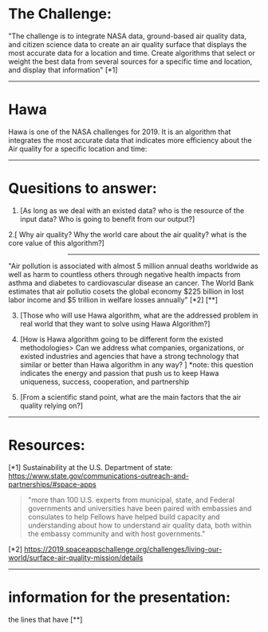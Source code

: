 # The Challenge:
"The challenge is to integrate NASA data, ground-based air quality data, and citizen science data to create an air quality surface that displays the most accurate data for a location and time. Create algorithms that select or weight the  best data from several sources for a specific time and location, and display that information" [*1]

--------------------------------------------------------------------------------------------------------
# Hawa
Hawa is one of the NASA challenges for 2019. It is an algorithm that integrates the most accurate data that indicates more efficiency about the Air quality for a specific location and time:


-----------------------------------------------------------------------------------------------------------
# Quesitions to answer:
1. [As long as we deal with an existed data? who is the resource of the input data? Who is going to benefit from our output?]
>>>


2.[ Why air quality? Why the world care about the air quality? what is the core value of this algorithm?]
>>>---------------------
"Air pollution is associated with almost 5 million annual deaths worldwide as well as harm to countless others through negative health impacts from asthma and diabetes to cardiovascular disease an cancer. The World Bank estimates that air pollutio cosets the global economy $225 billion in lost labor income and $5 trillion in welfare losses annually" [*2] [**]



3. [Those who will use Hawa algorithm, what are the addressed problem in real world that they want to solve using Hawa Algorithm?]
>>>



4. [How is Hawa algorithm going to be different form the existed methodologies> Can we address what companies, organizations, or existed industries and agencies that have a strong technology that similar or better than Hawa algorithm in any way? ]
*note: this question indicates the energy and passion that push us to keep Hawa uniqueness, success, cooperation, and partnership     
>>>



5. [From a scientific stand point, what are the main factors that the air quality relying on?]
>>> 


----------------------------------------------------------------------------------------------
# Resources:
[*1] Sustainability at the U.S. Department of state:
https://www.state.gov/communications-outreach-and-partnerships/#space-apps
> "more than 100 U.S. experts from municipal, state, and Federal governments and universities have been paired with embassies and consulates to help Fellows have helped build capacity and understanding about how to understand air quality data, both within the embassy community and with host governments."

[*2] https://2019.spaceappschallenge.org/challenges/living-our-world/surface-air-quality-mission/details

-----------------------------------------------------------------------------------------------------
# information for the presentation:
the lines that have [**]




